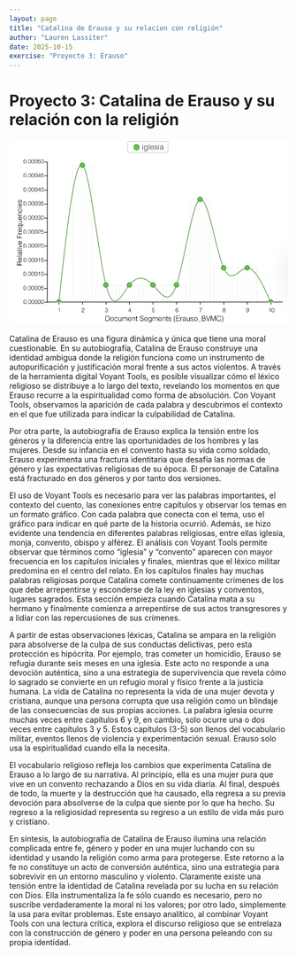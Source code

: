 ```yaml
---
layout: page
title: "Catalina de Erauso y su relacion con religión"
author: "Lauren Lassiter"
date: 2025-10-15
exercise: "Proyecto 3: Erauso"
---
```


# Proyecto 3: Catalina de Erauso y su relación con la religión

![Grafico sobre la palabra iglesia](https://raw.githubusercontent.com/dh-miami/SPA_410_Fall25/refs/heads/main/_posts/Proyecto3_Erauso/Lassiter.Iglesia.Imagen.png)

Catalina de Erauso es una figura dinámica y única que tiene una moral cuestionable. En su autobiografía, Catalina de Erauso construye una identidad ambigua donde la religión funciona como un instrumento de autopurificación y justificación moral frente a sus actos violentos. A través de la herramienta digital Voyant Tools, es posible visualizar cómo el léxico religioso se distribuye a lo largo del texto, revelando los momentos en que Erauso recurre a la espiritualidad como forma de absolución. Con Voyant Tools, observamos la aparición de cada palabra y descubrimos el contexto en el que fue utilizada para indicar la culpabilidad de Catalina. 

Por otra parte, la autobiografía de Erauso explica la tensión entre los géneros y la diferencia entre las oportunidades de los hombres y las mujeres. Desde su infancia en el convento hasta su vida como soldado, Erauso experimenta una fractura identitaria que desafía las normas de género y las expectativas religiosas de su época. El personaje de Catalina está fracturado en dos géneros y por tanto dos versiones. 

El uso de Voyant Tools es necesario para ver las palabras importantes, el contexto del cuento, las conexiones entre capítulos y observar los temas en un formato gráfico. Con cada palabra que conecta con el tema, uso el gráfico para indicar en qué parte de la historia ocurrió. Además, se hizo evidente una tendencia en diferentes palabras religiosas, entre ellas iglesia, monja, convento, obispo y alférez. El análisis con Voyant Tools permite observar que términos como “iglesia” y “convento” aparecen con mayor frecuencia en los capítulos iniciales y finales, mientras que el léxico militar predomina en el centro del relato. En los capítulos finales hay muchas palabras religiosas porque Catalina comete continuamente crímenes de los que debe arrepentirse y esconderse de la ley en iglesias y conventos, lugares sagrados. Esta sección empieza cuando Catalina mata a su hermano y finalmente comienza a arrepentirse de sus actos transgresores y a lidiar con las repercusiones de sus crímenes. 

A partir de estas observaciones léxicas, Catalina se ampara en la religión para absolverse de la culpa de sus conductas delictivas, pero esta protección es hipócrita. Por ejemplo, tras cometer un homicidio, Erauso se refugia durante seis meses en una iglesia. Este acto no responde a una devoción auténtica, sino a una estrategia de supervivencia que revela cómo lo sagrado se convierte en un refugio moral y físico frente a la justicia humana. La vida de Catalina no representa la vida de una mujer devota y cristiana, aunque una persona corrupta que usa religión como un blindaje de las consecuencias de sus propias acciones. La palabra iglesia ocurre muchas veces entre capítulos 6 y 9, en cambio, solo ocurre una o dos veces entre capítulos 3 y 5. Estos capítulos (3-5) son llenos del vocabulario militar, eventos llenos de violencia y experimentación sexual. Erauso solo usa la espiritualidad cuando ella la necesita. 

El vocabulario religioso refleja los cambios que experimenta Catalina de Erauso a lo largo de su narrativa. Al principio, ella es una mujer pura que vive en un convento rechazando a Dios en su vida diaria. Al final, después de todo, la muerte y la destrucción que ha causado, ella regresa a su previa devoción para absolverse de la culpa que siente por lo que ha hecho. Su regreso a la religiosidad representa su regreso a un estilo de vida más puro y cristiano.

En síntesis, la autobiografía de Catalina de Erauso ilumina una relación complicada entre fe, género y poder en una mujer luchando con su identidad y usando la religión como arma para protegerse. Este retorno a la fe no constituye un acto de conversión auténtica, sino una estrategia para sobrevivir en un entorno masculino y violento. Claramente existe una tensión entre la identidad de Catalina revelada por su lucha en su relación con Dios. Ella instrumentaliza la fe sólo cuando es necesario, pero no suscribe verdaderamente la moral ni los valores; por otro lado, simplemente la usa para evitar problemas. Este ensayo analítico, al combinar Voyant Tools con una lectura crítica, explora el discurso religioso que se entrelaza con la construcción de género y poder en una persona peleando con su propia identidad. 

